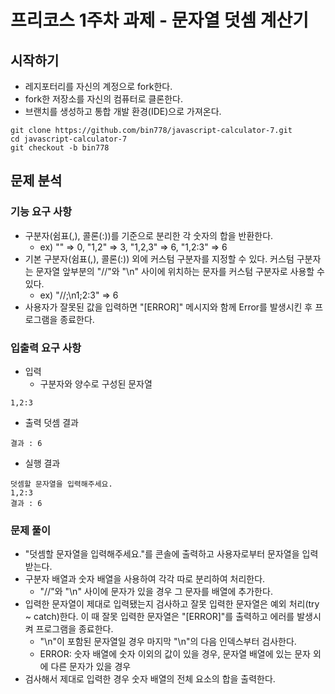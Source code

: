 # 프리코스 1주차 과제 - 문자열 덧셈 계산기

## 시작하기

- 레지포터리를 자신의 계정으로 fork한다.
- fork한 저장소를 자신의 컴퓨터로 클론한다.
- 브랜치를 생성하고 통합 개발 환경(IDE)으로 가져온다.

```git
git clone https://github.com/bin778/javascript-calculator-7.git
cd javascript-calculator-7
git checkout -b bin778
```

## 문제 분석

### 기능 요구 사항

- 구분자(쉼표(,), 콜론(:))를 기준으로 분리한 각 숫자의 합을 반환한다.
  - ex) "" => 0, "1,2" => 3, "1,2,3" => 6, "1,2:3" => 6
- 기본 구분자(쉼표(,), 콜론(:)) 외에 커스텀 구분자를 지정할 수 있다. 커스텀 구분자는 문자열 앞부분의 "//"와 "\n" 사이에 위치하는 문자를 커스텀 구분자로 사용할 수 있다.
  - ex) "//;\n1;2:3" => 6
- 사용자가 잘못된 값을 입력하면 "[ERROR]" 메시지와 함께 Error를 발생시킨 후 프로그램을 종료한다.

### 입출력 요구 사항

- 입력
  - 구분자와 양수로 구성된 문자열

```
1,2:3
```

- 출력
  덧셈 결과

```
결과 : 6
```

- 실행 결과

```
덧셈할 문자열을 입력해주세요.
1,2:3
결과 : 6
```

### 문제 풀이

- "덧셈할 문자열을 입력해주세요."를 콘솔에 출력하고 사용자로부터 문자열을 입력받는다.
- 구분자 배열과 숫자 배열을 사용하여 각각 따로 분리하여 처리한다.
  - "//"와 "\n" 사이에 문자가 있을 경우 그 문자를 배열에 추가한다.
- 입력한 문자열이 제대로 입력됐는지 검사하고 잘못 입력한 문자열은 예외 처리(try ~ catch)한다. 이 때 잘못 입력한 문자열은 "[ERROR]"를 출력하고 에러를 발생시켜 프로그램을 종료한다.
  - "\n"이 포함된 문자열일 경우 마지막 "\n"의 다음 인덱스부터 검사한다.
  - ERROR: 숫자 배열에 숫자 이외의 값이 있을 경우, 문자열 배열에 있는 문자 외에 다른 문자가 있을 경우
- 검사해서 제대로 입력한 경우 숫자 배열의 전체 요소의 합을 출력한다.
